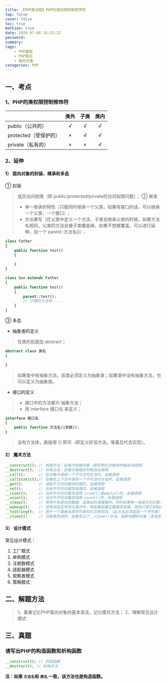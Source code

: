```yaml
---
title: 【PHP面试题】PHP的类权限控制修饰符
top: false
cover: false
toc: true
mathjax: true
date: 2020-07-08 16:21:23
password:
summary:
tags:
    - PHP基础
    - PHP面试
    - 面向对象
categories: PHP
---
```

## 一、考点
### 1、PHP的类权限控制修饰符
<table>
<thead>
<tr>
<th align="left"></th>
<th align="center">类外</th>
<th align="center">子类</th>
<th align="center">类内</th>
</tr>
</thead>
<tbody>
<tr>
<td align="left">public（公共的）</td>
<td align="center">√</td>
<td align="center">√</td>
<td align="center">√</td>
</tr>
<tr>
<td align="left">protected（受保护的）</td>
<td align="center">×</td>
<td align="center">√</td>
<td align="center">√</td>
</tr>
<tr>
<td align="left">private（私有的）</td>
<td align="center">×</td>
<td align="center">×</td>
<td align="center">√</td>
</tr>
</tbody>
</table>

### 2、延伸
#### 1） 面向对象的封装、继承和多态
① 封装
> 成员访问权限（即 public/protected/private的访问权限问题）；
② 继承
> - 单一继承的特性（只能同时继承一个父类，如果有接口的话，可以继承一个父类，一个接口）；
> - 方法重写（在父类中定义一个方法，子类去继承父类的时候，如果方法名相同，父类的方法会被子类覆盖掉，如果不想被覆盖，可以进行延伸，加一个 parent::方法名()）；

```php
class Father
{
    public function test()
    {
        
    }
}

class Son extends Father
{
    public function test()
    {
        parent::test();
        // 子类的方法体 ....
    }
}
```
③ 多态
- 抽象类的定义
> 在类的前面加 abstract；

```php
abstract class 类名
{
    
}
```
> 如果类中有抽象方法，该类必须定义为抽象类；如果类中没有抽象方法，也可以定义为抽象类。

- 接口的定义
> - 接口中的方法都为 抽象方法；
> - 用 interface 接口名 来定义；

```php
interface 接口名
{
    public function 方法名([参数]);
}
```
> 没有方法体，直接用 {} 即可（即定义好该方法，等着后代去实现）。

#### 2） 魔术方法
```php
__construct(); // 构造方法：在每次创建对象（即实例化对象的时候自动调用）
__destruct();  // 析构方法：在每次销毁的时候自动调用
__call();	   // 在对象中调用一个不可访问方法时，会被调用
__callStatic();// 在静态上下文中调用一个不可访问方法时，会被调用
__get();       // 读取不可访问属性的值时，会被调用
__set();       // 在给不可访问属性赋值时，会被调用
__isset();     // 当对不可访问属性调用 isset()或empty()时，会被调用
__unset();     // 当对不可访问属性调用 unset()时，会被调用
__sleep();     // 常用于未提交的数据，或类似的清理操作。同时如果有一些很大的对象，但不需要全部保存，这个功能就很好用。
__wakeup();	   // 经常用在反序列化操作中，例如重新建立数据库连接，或执行其它初始化操作。
__toString();  // 用于一个类被当成字符串时应怎样回应。（此方法必须返回一个字符串）
__clone();     // 当赋值完成时，如果定义了__clone()方法，则新创建的对象（复制生成的对象）中的__clone()方法会被调用【可用于修改属性的值（如果有必要的话）。】
```

#### 3） 设计模式
常见设计模式：
1. 工厂模式
2. 单例模式
3. 注册数模式
4. 适配器模式
5. 观察者模式
6. 策略模式

## 二、解题方法
> 1、着重记忆PHP面向对象的基本语法，记忆模式方法；
> 2、理解常见设计模式

## 三、真题
### 请写出PHP的构造函数和析构函数
```php
__construct(); // 构造函数
__destruct(); // 析构方法
```
**注：如果 `方法名`和 `类名` 一致，该方法也是构造函数。**